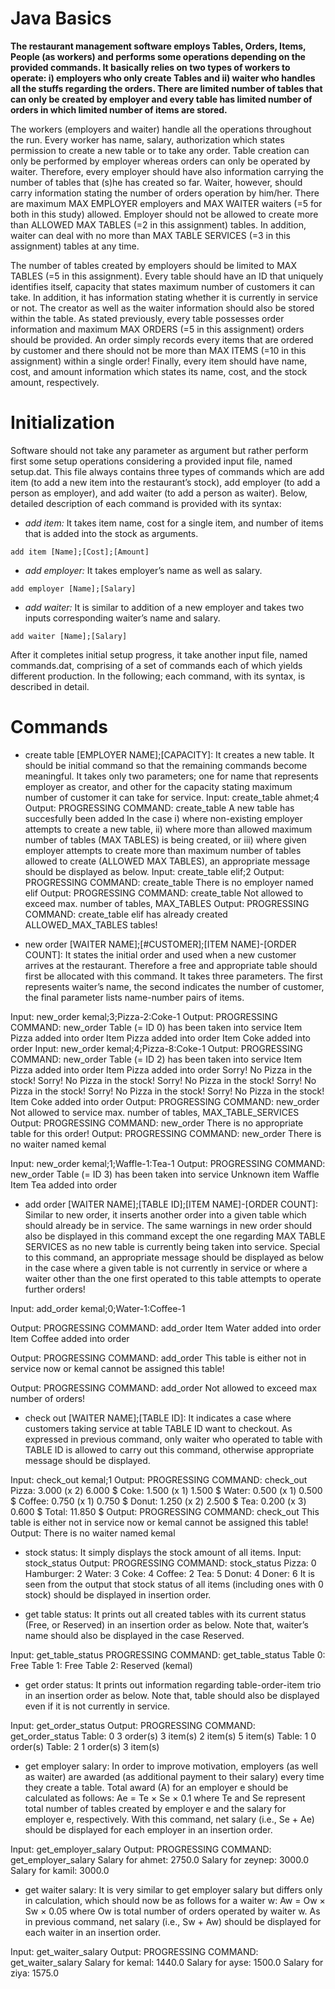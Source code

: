 # Java Basics

**The restaurant management software employs Tables, Orders, Items, People (as workers) and
performs some operations depending on the provided commands. It basically relies on two
types of workers to operate: i) employers who only create Tables and ii) waiter who
handles all the stuffs regarding the orders. There are limited number of tables that can only
be created by employer and every table has limited number of orders in which limited number
of items are stored.**

The workers (employers and waiter) handle all the operations throughout the run.
Every worker has name, salary, authorization which states permission to create a new table
or to take any order. Table creation can only be performed by employer whereas orders can
only be operated by waiter. Therefore, every employer should have also information carrying
the number of tables that (s)he has created so far. Waiter, however, should carry information
stating the number of orders operation by him/her. There are maximum MAX EMPLOYER
employers and MAX WAITER waiters (=5 for both in this study) allowed. Employer should
not be allowed to create more than ALLOWED MAX TABLES (=2 in this assignment) tables. In
addition, waiter can deal with no more than MAX TABLE SERVICES (=3 in this assignment)
tables at any time.

The number of tables created by employers should be limited to MAX TABLES (=5 in this
assignment). Every table should have an ID that uniquely identifies itself, capacity that states
maximum number of customers it can take. In addition, it has information stating whether
it is currently in service or not. The creator as well as the waiter information should also
be stored within the table. As stated previously, every table possesses order information and
maximum MAX ORDERS (=5 in this assignment) orders should be provided.
An order simply records every items that are ordered by customer and there should not be
more than MAX ITEMS (=10 in this assignment) within a single order! Finally, every item
should have name, cost, and amount information which states its name, cost, and the stock
amount, respectively.


# Initialization

Software should not take any parameter as argument but rather perform first some setup
operations considering a provided input file, named setup.dat. This file always contains
three types of commands which are add item (to add a new item into the restaurant’s stock),
add employer (to add a person as employer), and add waiter (to add a person as waiter).
Below, detailed description of each command is provided with its syntax:


* _add item:_ It takes item name, cost for a single item, and number of items that is
added into the stock as arguments.

```add item [Name];[Cost];[Amount]```


* _add employer:_ It takes employer’s name as well as salary.

```add employer [Name];[Salary]```


* _add waiter:_ It is similar to addition of a new employer and takes two inputs corresponding waiter’s name and salary.

```add waiter [Name];[Salary]```

After it completes initial setup progress, it take another input file, named commands.dat,
comprising of a set of commands each of which yields different production. In the following;
each command, with its syntax, is described in detail.



# Commands


* create table [EMPLOYER NAME];[CAPACITY]: It creates a new table. It should
be initial command so that the remaining commands become meaningful. It takes only
two parameters; one for name that represents employer as creator, and other for the
capacity stating maximum number of customer it can take for service.
Input:
create_table ahmet;4
Output:
PROGRESSING COMMAND: create_table
A new table has succesfully been added
In the case i) where non-existing employer attempts to create a new table, ii) where
more than allowed maximum number of tables (MAX TABLES) is being created, or iii)
where given employer attempts to create more than maximum number of tables allowed to create (ALLOWED MAX TABLES), an appropriate message should be displayed
as below.
Input:
create_table elif;2
Output:
PROGRESSING COMMAND: create_table
There is no employer named elif
Output:
PROGRESSING COMMAND: create_table
Not allowed to exceed max. number of tables, MAX_TABLES
Output:
PROGRESSING COMMAND: create_table
elif has already created ALLOWED_MAX_TABLES tables!


* new order [WAITER NAME];[#CUSTOMER];[ITEM NAME]-[ORDER COUNT]: It states
the initial order and used when a new customer arrives at the restaurant. Therefore a
free and appropriate table should first be allocated with this command. It takes three
parameters. The first represents waiter’s name, the second indicates the number of
customer, the final parameter lists name-number pairs of items.


Input:
new_order kemal;3;Pizza-2:Coke-1
Output:
PROGRESSING COMMAND: new_order
Table (= ID 0) has been taken into service
Item Pizza added into order
Item Pizza added into order
Item Coke added into order
Input:
new_order kemal;4;Pizza-8:Coke-1
Output:
PROGRESSING COMMAND: new_order
Table (= ID 2) has been taken into service
Item Pizza added into order
Item Pizza added into order
Sorry! No Pizza in the stock!
Sorry! No Pizza in the stock!
Sorry! No Pizza in the stock!
Sorry! No Pizza in the stock!
Sorry! No Pizza in the stock!
Sorry! No Pizza in the stock!
Item Coke added into order
Output:
PROGRESSING COMMAND: new_order
Not allowed to service max. number of tables, MAX_TABLE_SERVICES
Output:
PROGRESSING COMMAND: new_order
There is no appropriate table for this order!
Output:
PROGRESSING COMMAND: new_order
There is no waiter named kemal

Input:
new_order kemal;1;Waffle-1:Tea-1
Output:
PROGRESSING COMMAND: new_order
Table (= ID 3) has been taken into service
Unknown item Waffle
Item Tea added into order

* add order [WAITER NAME];[TABLE ID];[ITEM NAME]-[ORDER COUNT]: Similar to new order, it inserts another order into a given table which should already be in service. The same warnings in new order should also be displayed in this command except the one regarding MAX TABLE SERVICES as no new table is currently being taken into service. Special to this command, an appropriate message should be displayed as
below in the case where a given table is not currently in service or where a waiter other than the one first operated to this table attempts to operate further orders!

Input:
add_order kemal;0;Water-1:Coffee-1

Output:
PROGRESSING COMMAND: add_order
Item Water added into order
Item Coffee added into order

Output:
PROGRESSING COMMAND: add_order
This table is either not in service now or kemal cannot be
assigned this table!

Output:
PROGRESSING COMMAND: add_order
Not allowed to exceed max number of orders!


* check out [WAITER NAME];[TABLE ID]: It indicates a case where customers taking service at table TABLE ID want to checkout. As expressed in previous command,
only waiter who operated to table with TABLE ID is allowed to carry out this command,
otherwise appropriate message should be displayed.

Input:
check_out kemal;1
Output:
PROGRESSING COMMAND: check_out
Pizza: 3.000 (x 2) 6.000 $
Coke: 1.500 (x 1) 1.500 $
Water: 0.500 (x 1) 0.500 $
Coffee: 0.750 (x 1) 0.750 $
Donut: 1.250 (x 2) 2.500 $
Tea: 0.200 (x 3) 0.600 $
Total: 11.850 $
Output:
PROGRESSING COMMAND: check_out
This table is either not in service now or kemal cannot be
assigned this table!
Output:
There is no waiter named kemal


* stock status: It simply displays the stock amount of all items.
Input:
stock_status
Output:
PROGRESSING COMMAND: stock_status
Pizza: 0
Hamburger: 2
Water: 3
Coke: 4
Coffee: 2
Tea: 5
Donut: 4
Doner: 6
It is seen from the output that stock status of all items (including ones with 0 stock)
should be displayed in insertion order.



* get table status: It prints out all created tables with its current status (Free, or
Reserved) in an insertion order as below. Note that, waiter’s name should also be
displayed in the case Reserved.

Input:
get_table_status
PROGRESSING COMMAND: get_table_status
Table 0: Free
Table 1: Free
Table 2: Reserved (kemal)


* get order status: It prints out information regarding table-order-item trio in an
insertion order as below. Note that, table should also be displayed even if it is not
currently in service.

Input:
get_order_status
Output:
PROGRESSING COMMAND: get_order_status
Table: 0
3 order(s)
3 item(s)
2 item(s)
5 item(s)
Table: 1
0 order(s)
Table: 2
1 order(s)
3 item(s)


* get employer salary: In order to improve motivation, employers (as well as waiter)
are awarded (as additional payment to their salary) every time they create a table. Total
award (A) for an employer e should be calculated as follows:
                            Ae = Te × Se × 0.1
where Te and Se represent total number of tables created by employer e and the salary
for employer e, respectively.
With this command, net salary (i.e., Se + Ae) should be displayed for each employer in
an insertion order.

Input:
get_employer_salary
Output:
PROGRESSING COMMAND: get_employer_salary
Salary for ahmet: 2750.0
Salary for zeynep: 3000.0
Salary for kamil: 3000.0


* get waiter salary: It is very similar to get employer salary but differs only in
calculation, which should now be as follows for a waiter w:
                            Aw = Ow × Sw × 0.05
where Ow is total number of orders operated by waiter w. As in previous command,
net salary (i.e., Sw + Aw) should be displayed for each waiter in an insertion order.


Input:
get_waiter_salary
Output:
PROGRESSING COMMAND: get_waiter_salary
Salary for kemal: 1440.0
Salary for ayse: 1500.0
Salary for ziya: 1575.0


